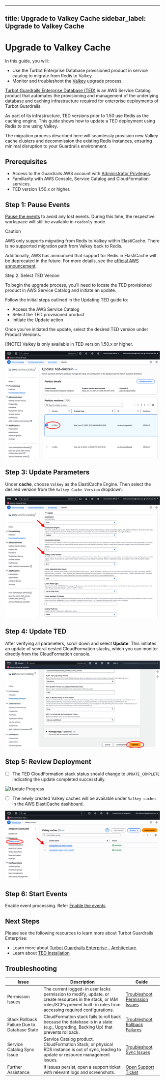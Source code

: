 ---

title: Upgrade to Valkey Cache
sidebar_label: Upgrade to Valkey Cache
--------------------------------------

# Upgrade to Valkey Cache

In this guide, you will:

- Use the Turbot Enterprise Database provisioned product in service catalog to migrate from Redis to Valkey.
- Monitor and troubleshoot the [Valkey](https://aws.amazon.com/elasticache/what-is-valkey/) upgrade process.

[Turbot Guardrails Enterprise Database (TED)](/guardrails/docs/reference/glossary#turbot-guardrails-enterprise-database-ted) is an AWS Service Catalog product that automates the provisioning and management of the underlying database and caching infrastructure required for enterprise deployments of Turbot Guardrails.

As part of its infrastructure, TED versions prior to 1.50 use Redis as the caching engine. This guide shows how to update a TED deployment using Redis to one using Valkey.

The migration process described here will seamlessly provision new Valkey cache clusters and decommission the existing Redis instances, ensuring minimal disruption to your Guardrails environment.

## Prerequisites

- Access to the Guardrails AWS account with [Administrator Privileges](/guardrails/docs/enterprise/FAQ/admin-permissions).
- Familiarity with AWS Console, Service Catalog and CloudFormation services.
- TED version 1.50.x or higher.

## Step 1: Pause Events

[Pause the events](/guardrails/docs/guides/hosting-guardrails/troubleshooting/pause-events#pause-event-processing) to avoid any lost events. During this time, the respective workspace will still be available in `readonly` mode.

>[!CAUTION]
> AWS only supports migrating from Redis to Valkey within ElastiCache. There is no supported migration path from Valkey back to Redis.
>
> Additionally, AWS has announced that support for Redis in ElastiCache will be deprecated in the future. For more details, see the [official AWS announcement](https://aws.amazon.com/about-aws/whats-new/2024/05/amazon-elasticache-valkey/).


Step 2: Select TED Version

To begin the upgrade process, you'll need to locate the TED provisioned product in AWS Service Catalog and initiate an update.

Follow the initial steps outlined in the Updating TED guide to:
- Access the AWS Service Catalog
- Select the TED provisioned product
- Initiate the Update action

Once you've initiated the update, select the desired TED version under Product Versions.

[!NOTE]
Valkey is only available in TED version 1.50.x or higher.

![Select TED Version](./service-catalog-select-ted-version.png)

## Step 3: Update Parameters

Under **cache**, choose `Valkey` as the ElastiCache Engine. Then select the desired version from the `Valkey Cache Version` dropdown.

![Valkey Parameters Update](./service-catalog-ted-update-parameters.png)

## Step 4: Update TED

After verifying all parameters, scroll down and select **Update**. This initiates an update of several nested CloudFormation stacks, which you can monitor directly from the CloudFormation console.

![Select Update](./service-catalog-ted-update-action.png)

## Step 5: Review Deployment

- [ ] The TED CloudFormation stack status should change to `UPDATE_COMPLETE` indicating the update completed successfully.

![Update Progress ](./cfn-ted-update-progress.png)

- [ ] The newly created Valkey caches will be available under `Valkey caches` in the AWS ElastiCache dashboard.

![Verify Cache](./aws-valkey-cache-complete.png)

## Step 6: Start Events

Enable event processing. Refer [Enable the events](/guardrails/docs/guides/hosting-guardrails/troubleshooting/pause-events#enable-event-processing).

## Next Steps

Please see the following resources to learn more about Turbot Guardrails Enterprise:

* Learn more about [Turbot Guardrails Enterprise - Architecture](/guardrails/docs/enterprise/architecture).
* Learn about [TED Installation](/guardrails/docs/enterprise/installation/ted-installation)

## Troubleshooting

| Issue                                        | Description                                                                                                                                                                       | Guide                                                                                                                                    |
| -------------------------------------------- | --------------------------------------------------------------------------------------------------------------------------------------------------------------------------------- | ---------------------------------------------------------------------------------------------------------------------------------------- |
| Permission Issues                            | The current logged-in user lacks permission to modify, update, or create resources in the stack, or IAM roles/SCPs prevent built-in roles from accessing required configurations. | [Troubleshoot Permission Issues](/guardrails/docs/enterprise/FAQ/admin-permissions#aws-permissions-for-turbot-guardrails-administrators) |
| Stack Rollback Failure Due to Database State | CloudFormation stack fails to roll back because the database is in a state (e.g., Upgrading, Backing Up) that prevents rollback.                                                  | [Troubleshoot Rollback Failures](guides/hosting-guardrails/troubleshooting/database-instance-not-in-available-state)                     |
| Service Catalog Sync Issue                   | Service Catalog product, CloudFormation Stack, or physical RDS instance is out of sync, leading to update or resource management issues.                                          | [Troubleshoot Sync Issues](guides/hosting-guardrails/troubleshooting/service-catalog-out-of-sync)                                        |
| Further Assistance                           | If issues persist, open a support ticket with relevant logs and screenshots.                                                                                                      | [Open Support Ticket](https://support.turbot.com)                                                                                        |
